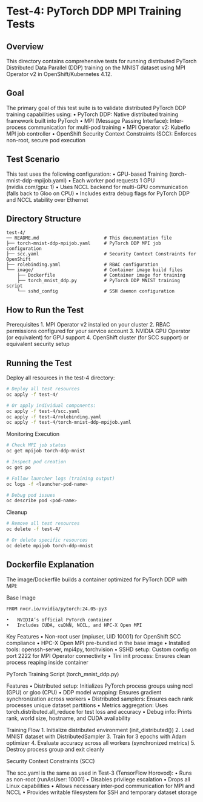 # Test-4: PyTorch DDP MPI Training Tests

## Overview

This directory contains comprehensive tests for running distributed PyTorch Distributed Data Parallel (DDP) training on the MNIST dataset using MPI Operator v2 in OpenShift/Kubernetes 4.12.

## Goal

The primary goal of this test suite is to validate distributed PyTorch DDP training capabilities using:
	•	PyTorch DDP: Native distributed training framework built into PyTorch
	•	MPI (Message Passing Interface): Inter-process communication for multi-pod training
	•	MPI Operator v2: Kubeflo MPI job controller
	•	OpenShift Security Context Constraints (SCC): Enforces non-root, secure pod execution

## Test Scenario

This test uses the following configuration:
	•	GPU-based Training (torch-mnist-ddp-mpijob.yaml)
	•	Each worker pod requests 1 GPU (nvidia.com/gpu: 1)
	•	Uses NCCL backend for multi-GPU communication (falls back to Gloo on CPU)
	•	Includes extra debug flags for PyTorch DDP and NCCL stability over Ethernet

## Directory Structure

```
test-4/
── README.md                        # This documentation file
├── torch-mnist-ddp-mpijob.yaml     # PyTorch DDP MPI job configuration
├── scc.yaml                        # Security Context Constraints for OpenShift
├── rolebinding.yaml                # RBAC configuration
└── image/                          # Container image build files
    ├── Dockerfile                  # Container image for training
    ├── torch_mnist_ddp.py          # PyTorch DDP MNIST training script
    └── sshd_config                 # SSH daemon configuration
```

## How to Run the Test

Prerequisites
	1.	MPI Operator v2 installed on your cluster
	2.	RBAC permissions configured for your service account
	3.	NVIDIA GPU Operator (or equivalent) for GPU support
	4.	OpenShift cluster (for SCC support) or equivalent security setup

## Running the Test

Deploy all resources in the test-4 directory:

```bash
# Deploy all test resources
oc apply -f test-4/

# Or apply individual components:
oc apply -f test-4/scc.yaml
oc apply -f test-4/rolebinding.yaml
oc apply -f test-4/torch-mnist-ddp-mpijob.yaml
```

Monitoring Execution

```bash
# Check MPI job status
oc get mpijob torch-ddp-mnist

# Inspect pod creation
oc get po

# Follow launcher logs (training output)
oc logs -f <launcher-pod-name>

# Debug pod issues
oc describe pod <pod-name>
```

Cleanup

```bash
# Remove all test resources
oc delete -f test-4/

# Or delete specific resources
oc delete mpijob torch-ddp-mnist
```

## Dockerfile Explanation

The image/Dockerfile builds a container optimized for PyTorch DDP with MPI:

Base Image

```bash
FROM nvcr.io/nvidia/pytorch:24.05-py3
```

	•	NVIDIA’s official PyTorch container
	•	Includes CUDA, cuDNN, NCCL, and HPC-X Open MPI

Key Features
	•	Non-root user (mpiuser, UID 10001) for OpenShift SCC compliance
	•	HPC-X Open MPI pre-bundled in the base image
	•	Installed tools: openssh-server, mpi4py, torchvision
	•	SSHD setup: Custom config on port 2222 for MPI Operator connectivity
	•	Tini init process: Ensures clean process reaping inside container

PyTorch Training Script (torch_mnist_ddp.py)

Features
	•	Distributed setup: Initializes PyTorch process groups using nccl (GPU) or gloo (CPU)
	•	DDP model wrapping: Ensures gradient synchronization across workers
	•	Distributed samplers: Ensures each rank processes unique dataset partitions
	•	Metrics aggregation: Uses torch.distributed.all_reduce for test loss and accuracy
	•	Debug info: Prints rank, world size, hostname, and CUDA availability

Training Flow
	1.	Initialize distributed environment (init_distributed())
	2.	Load MNIST dataset with DistributedSampler
	3.	Train for 3 epochs with Adam optimizer
	4.	Evaluate accuracy across all workers (synchronized metrics)
	5.	Destroy process group and exit cleanly

Security Context Constraints (SCC)

The scc.yaml is the same as used in Test-3 (TensorFlow Horovod):
	•	Runs as non-root (runAsUser: 10001)
	•	Disables privilege escalation
	•	Drops all Linux capabilities
	•	Allows necessary inter-pod communication for MPI and NCCL
	•	Provides writable filesystem for SSH and temporary dataset storage

